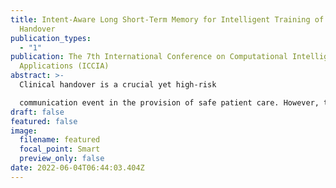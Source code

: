 ```yaml
---
title: Intent-Aware Long Short-Term Memory for Intelligent Training of Clinical
  Handover
publication_types:
  - "1"
publication: The 7th International Conference on Computational Intelligence and
  Applications (ICCIA)
abstract: >-
  Clinical handover is a crucial yet high-risk

  communication event in the provision of safe patient care. However, training standardized clinical handover in real-world scenarios often requires huge labor cost. To tackle with this issue, we propose a computer-aided method for delivering intelligent training of clinical handover at a low labor cost. Specifically, we formulate it as a continuous intent detection task that provides timely feedback during a simulated clinical handover conversation. Towards this goal, we collaborate with experts from a local hospital to collect a clinical handover dataset on real-world handover scenarios. According to the sequential nature of the handover conversation, we further propose the Intent-Aware Long Short-Term Memory (IA-LSTM) model that yields superior performance to baseline methods. Our work shows promise for the computer-aided training of clinical handover in hospitals and can encourage researchers in natural language processing to develop methods on standardized communication.
draft: false
featured: false
image:
  filename: featured
  focal_point: Smart
  preview_only: false
date: 2022-06-04T06:44:03.404Z
---
```

